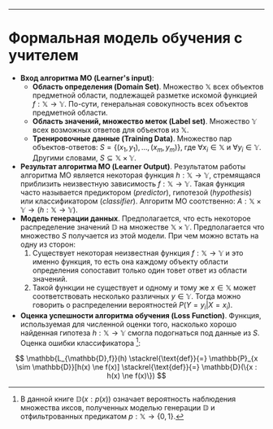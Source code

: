 ---

# Формальная модель обучения с учителем

* **Вход алгоритма МО (Learner's input)**:
	* **Область определения (Domain Set)**. Множество $\mathbb{X}$ всех объектов предметной области, подлежащей разметке искомой функцией $f: \mathbb{X} \rightarrow \mathbb{Y}$. По-сути, генеральная совокупность всех объектов предметной области.
	* **Область значений, множество меток (Label set)**. Множество $\mathbb{Y}$ всех возможных ответов для объектов из $\mathbb{X}$.
	* **Тренировочные данные (Training Data)**. Множество пар объектов-ответов: $S = \{ (x_1, y_1), \dots, (x_m, y_m) \}$, где $\forall x_i \in \mathbb{X}$ и $\forall y_i \in \mathbb{Y}$. Другими словами, $S \subseteq \mathbb{X} \times \mathbb{Y}$.
* **Результат алгоритма МО (Learner Output)**. Результатом работы алгоритма МО является некоторая функция $h: \mathbb{X} \rightarrow \mathbb{Y}$, стремящаяся приблизить неизвестную зависимость $f: \mathbb{X} \rightarrow \mathbb{Y}$. Такая функция часто называется предиктором (*predictor*), гипотезой (*hypothesis*) или классификатором (*classifier*). Алгоритм МО соотственно: $A: \mathbb{X} \times \mathbb{Y} \rightarrow (h: \mathbb{X} \rightarrow \mathbb{Y})$.
* **Модель генерации данных**. Предполагается, что есть некоторое распределение значений $\mathbb{D}$ на множестве $\mathbb{X} \times \mathbb{Y}$. Предполагается что множество $S$ получается из этой модели. При чем можно встать на одну из сторон:
	1. Существует некоторая неизвестная функция $f: \mathbb{X} \rightarrow \mathbb{Y}$ и это именно функция, то есть она каждому объекту области определения сопоставит только один товет ответ из области значений.
	2. Такой функции не существует и одному и тому же $x \in \mathbb{X}$ может соответствовать несколько различных $y \in \mathbb{Y}$. Тогда можно говорить о распределении вероятностей $P(Y=y_i|X=x_i)$.
* **Оценка успешности алгоритма обучения (Loss Function)**. Функция, используемая для численной оценки того, насколько хорошо найденная гипотеза $h: \mathbb{X} \rightarrow \mathbb{Y}$ смогла подогнаться под данные из $S$. Оценка ошибки классификатора [^1]:

$$ \mathbb{L_{\mathbb{D},f}}(h) \stackrel{\text{def}}{=} \mathbb{P}_{x \sim \mathbb{D}}[h(x) \ne f(x)] \stackrel{\text{def}}{=} \mathbb{D}(\{x : h(x) \ne f(x)\}) $$

[^1]: В данной книге $\mathbb{D}({x: p(x)})$ означает вероятность наблюдения множества иксов, полученных моделью генерации $\mathbb{D}$ и отфильтрованных предикатом $p: \mathbb{X} \rightarrow \{0, 1\}$.
